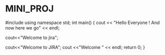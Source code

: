 # MINI_PROJ
#include<iostream>
using namespace std;
int main()
{
  cout << "Hello Everyone ! And now here we go" << endl;

  cout<<"Welcome to jira";

  cout<<"Welcome to JIRA";
  cout <<"Welcome " << endl;
  return 0;
}
